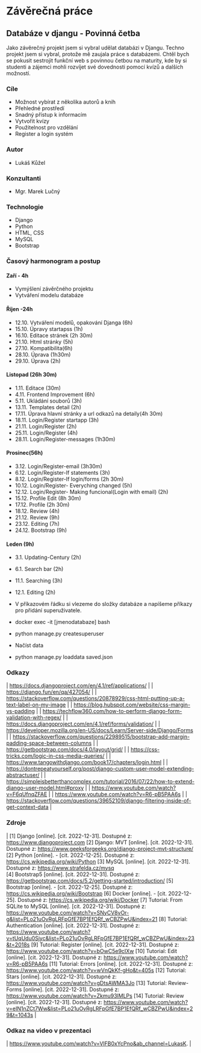# Závěrečná práce
## Databáze v djangu - Povinná četba
Jako závěrečný projekt jsem si vybral udělat databázi v Djangu. Techno projekt jsem si vybral, protože mě zaujala práce s databázemi. Chtěl bych se pokusit sestrojit funkční web s povinnou četbou na maturity, kde by si studenti a zájemci mohli rozvíjet své dovednosti pomocí kvízů a dalších možností. 
### Cíle
- Možnost vybírat z několika autorů a knih
- Přehledné prostředí
- Snadný přístup k informacím
- Vytvořit kvízy
- Použitelnost pro vzdělání
- Register a login systém

### Autor
- Lukáš Kůžel
### Konzultanti
- Mgr. Marek Lučný

### Technologie
- Django
- Python
- HTML, CSS
- MySQL
- Bootstrap

### Časový harmonogram a postup
#### Zaří - 4h
- Vymýšlení závěrčného projektu 
- Vytváření modelu databáze
#### Říjen -24h
- 12.10. Vytváření modelů, opakování Djanga (6h)
- 15.10. Úpravy startapss (1h)
- 16.10. Editace stránek (2h 30m)
- 21.10. Html stránky (5h)
- 27.10. Kompatibilita(6h)
- 28.10. Úprava (1h30m)
- 29.10. Úprava (2h)
#### Listopad (26h 30m)
- 1.11. Editace (30m)
- 4.11. Frontend Improvement (6h)
- 5.11. Ukládání souborů (3h)
- 13.11. Templates detail (2h)
- 17.11. Úprava hlavní stránky a url odkazů na detaily(4h 30m)
- 18.11. Login/Register startapp (3h)
- 21.11. Login/Register (2h)
- 25.11. Login/Register (4h)
- 28.11. Login/Register-messages (1h30m)
#### Prosinec(56h)
- 3.12. Login/Register-email (3h30m)
- 6.12. Login/Register-If statements (3h)
- 8.12. Login/Register-If login/forms (2h 30m)
- 10.12. Login/Register- Everyching changed (5h)
- 12.12. Login/Register- Making funcional(Login with email) (2h)
- 15.12. Profile Edit (8h 30m)
- 17.12. Profile (2h 30m)
- 18.12. Review (4h)
- 21.12. Review (9h)
- 23.12. Editing (7h)
- 24.12. Bootstrap (9h)
#### Leden (9h)
- 3.1. Updating-Century (2h)
- 6.1. Search bar (2h)
- 11.1. Searching (3h)
- 12.1. Editing (2h)


- V příkazovém řádku si vlezeme do složky databáze a napíšeme příkazy pro přidání superuživatele.
- docker exec -it [jmenodatabaze] bash
- python manage.py createsuperuser
- Načíst data
- python manage.py loaddata saved.json

### Odkazy
| https://docs.djangoproject.com/en/4.1/ref/applications/ |
| https://django.fun/en/qa/427054/ |
| https://stackoverflow.com/questions/20878929/css-html-putting-up-a-text-label-on-my-image |
| https://blog.hubspot.com/website/css-margin-vs-padding |
| https://techflow360.com/how-to-perform-django-form-validation-with-regex/ |
| https://docs.djangoproject.com/en/4.1/ref/forms/validation/ |
| https://developer.mozilla.org/en-US/docs/Learn/Server-side/Django/Forms |
| https://stackoverflow.com/questions/22989515/bootstrap-add-margin-padding-space-between-columns |
| https://getbootstrap.com/docs/4.0/layout/grid/ |
| https://css-tricks.com/logic-in-css-media-queries/ |
| https://www.tangowithdjango.com/book17/chapters/login.html |
| https://dontrepeatyourself.org/post/django-custom-user-model-extending-abstractuser/ |
| https://simpleisbetterthancomplex.com/tutorial/2016/07/22/how-to-extend-django-user-model.html#proxy | 
| https://www.youtube.com/watch?v=F6qUfnqZFAE |
| https://www.youtube.com/watch?v=R6-pB5PAA6s |
| https://stackoverflow.com/questions/39652109/django-filtering-inside-of-get-context-data |

### Zdroje
| [1]		Django [online]. [cit. 2022-12-31]. Dostupné z: https://www.djangoproject.com
[2]		Django: MVT [online]. [cit. 2022-12-31]. Dostupné z: https://www.geeksforgeeks.org/django-project-mvt-structure/
[2]		Python [online]. - [cit. 2022-12-25]. Dostupné z: https://cs.wikipedia.org/wiki/Python
[3]		MySQL [online]. [cit. 2022-12-31]. Dostupné z: https://www.strafelda.cz/mysq	
[4]		Bootstrap5 [online]. [cit. 2022-12-31]. Dostupné z: https://getbootstrap.com/docs/5.2/getting-started/introduction/
[5]		Bootstrap [online]. - [cit. 2022-12-25]. Dostupné z: https://cs.wikipedia.org/wiki/Bootstrap
[6]		Docker [online]. - [cit. 2022-12-25]. Dostupné z: https://cs.wikipedia.org/wiki/Docker
[7]		Tutorial: From SQLite to MySQL [online]. [cit. 2022-12-31]. Dostupné z: https://www.youtube.com/watch?v=SNyCV8vOr-g&list=PLo21uOvRgLRFpGfE7BP1EfQRf_wCBZPwU&index=21
[8]		Tutorial: Authentication [online]. [cit. 2022-12-31]. Dostupné z: https://www.youtube.com/watch?v=tUqUdu0Sjyc&list=PLo21uOvRgLRFpGfE7BP1EfQRf_wCBZPwU&index=23&t=2018s
[9]		Tutorial: Register [online]. [cit. 2022-12-31]. Dostupné z: https://www.youtube.com/watch?v=bOwC5e9cIXw
[10]		Tutorial: Edit [online]. [cit. 2022-12-31]. Dostupné z: https://www.youtube.com/watch?v=R6-pB5PAA6s
[11]		Tutorial: Errors [online]. [cit. 2022-12-31]. Dostupné z: https://www.youtube.com/watch?v=wVnQkKf-gHo&t=405s
[12]		 Tutorial: Stars [online]. [cit. 2022-12-31]. Dostupné z: https://www.youtube.com/watch?v=gDtsAWMA3Jo
[13] 		Tutorial: Review-Forms [online]. [cit. 2022-12-31]. Dostupné z: https://www.youtube.com/watch?v=Zkmu93lMLPs
[14] 		Tutorial: Review [online]. [cit. 2022-12-31]. Dostupné z: https://www.youtube.com/watch?v=eIN1nZCt7Ww&list=PLo21uOvRgLRFpGfE7BP1EfQRf_wCBZPwU&index=29&t=1043s
 |
 
### Odkaz na video v prezentaci
| https://www.youtube.com/watch?v=VlFB0xYcPno&ab_channel=LukasK. |
